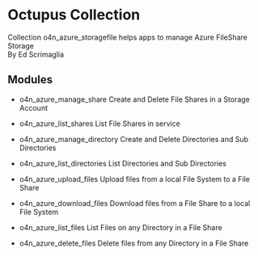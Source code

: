 # Octupus Collection

Collection o4n_azure_storagefile helps apps to manage Azure FileShare Storage  
By Ed Scrimaglia

## Modules

- o4n_azure_manage_share
  Create and Delete File Shares in a Storage Account

- o4n_azure_list_shares
  List File Shares in service

- o4n_azure_manage_directory
  Create and Delete Directories and Sub Directories

- o4n_azure_list_directories
  List Directories and Sub Directories

- o4n_azure_upload_files
  Upload files from a local File System to a File Share

- o4n_azure_download_files
  Download files from a File Share to a local File System

- o4n_azure_list_files
  List Files on any Directory in a File Share

- o4n_azure_delete_files
  Delete files from any Directory in a File Share
